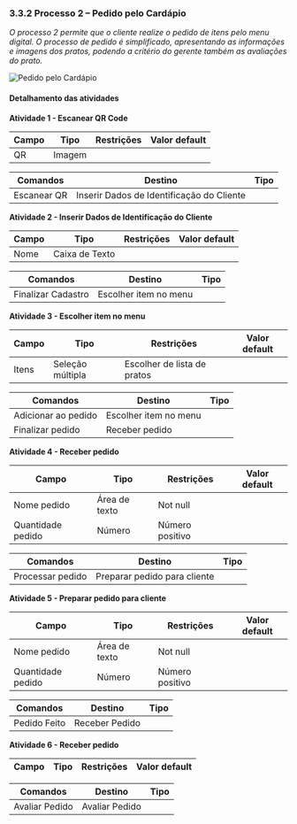 ### 3.3.2 Processo 2 – Pedido pelo Cardápio

_O processo 2 permite que o cliente realize o pedido de itens pelo menu digital. O processo de pedido é simplificado, apresentando as informações e imagens dos pratos, podendo a critério do gerente também as avaliações do prato._

![Pedido pelo Cardápio](https://github.com/ICEI-PUC-Minas-PPLES-TI/plf-es-2024-1-ti2-1372100-grupo-4-restaurante/assets/63589918/a94dd0a9-20e6-4b92-87a6-a749e8a3696c)






#### Detalhamento das atividades

**Atividade 1 - Escanear QR Code**

| **Campo**       | **Tipo**         | **Restrições** | **Valor default** |
| ---             | ---              | ---            | ---               |
|   QR              |      Imagem            |                |                   |

| **Comandos**         |  **Destino**                   | **Tipo**          |
| ---                  | ---                            | ---               |
|  Escanear QR | Inserir Dados de Identificação do Cliente             |                   |

**Atividade 2 - Inserir Dados de Identificação do Cliente**

| **Campo**       | **Tipo**         | **Restrições** | **Valor default** |
| ---             | ---              | ---            | ---               |
|  Nome               |     Caixa de Texto             |                |                   |

| **Comandos**         |  **Destino**                   | **Tipo**          |
| ---                  | ---                            | ---               |
|  Finalizar Cadastro | Escolher item no menu            |                   |

**Atividade 3 - Escolher item no menu**

| **Campo**       | **Tipo**         | **Restrições** | **Valor default** |
| ---             | ---              | ---            | ---               |
| Itens  | Seleção múltipla  |    Escolher de lista de pratos            |       |

| **Comandos**         |  **Destino**                   | **Tipo**          |
| ---                  | ---                            | ---               |
|  Adicionar ao pedido | Escolher item no menu              |                   |
|  Finalizar pedido | Receber pedido             |                   |


**Atividade 4 - Receber pedido**

| **Campo**       | **Tipo**         | **Restrições** | **Valor default** |
| ---             | ---              | ---            | ---               |
| Nome pedido  |  Área de texto  |     Not null           |                   |
| Quantidade pedido  | Número  |     Número positivo           |                   |

| **Comandos**         |  **Destino**                   | **Tipo**          |
| ---                  | ---                            | ---               |
|  Processar pedido    |  Preparar pedido para cliente           |                 |


**Atividade 5 - Preparar pedido para cliente**

| **Campo**       | **Tipo**         | **Restrições** | **Valor default** |
| ---             | ---              | ---            | ---               |
| Nome pedido |  Área de texto  |     Not null           |                   |
| Quantidade pedido  | Número  |     Número positivo           |                   |                |

| **Comandos**         |  **Destino**                   | **Tipo**          |
| ---                  | ---                            | ---               |
|  Pedido Feito    | Receber Pedido              |                  |


**Atividade 6 - Receber pedido**

| **Campo**       | **Tipo**         | **Restrições** | **Valor default** |
| ---             | ---              | ---            | ---               |

| **Comandos**         |  **Destino**                   | **Tipo**          |
| ---                  | ---                            | ---               |
|  Avaliar Pedido    | Avaliar Pedido         |                  |

